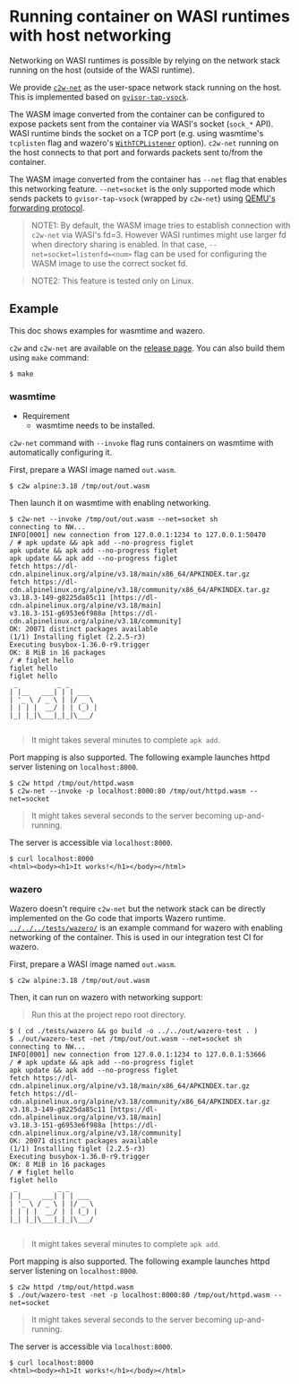 # Running container on WASI runtimes with host networking

Networking on WASI runtimes is possible by relying on the network stack running on the host (outside of the WASI runtime).

We provide [`c2w-net`](../../../cmd/c2w-net/) as the user-space network stack running on the host.
This is implemented based on [`gvisor-tap-vsock`](https://github.com/containers/gvisor-tap-vsock).

The WASM image converted from the container can be configured to expose packets sent from the container via WASI's socket (`sock_*` API).
WASI runtime binds the socket on a TCP port (e.g. using wasmtime's `tcplisten` flag and wazero's [`WithTCPListener`](https://github.com/tetratelabs/wazero/blob/405a5c9daca906cc8f52ee13e16511f44ae79557/experimental/sock/sock.go#L31) option).
`c2w-net` running on the host connects to that port and forwards packets sent to/from the container.

The WASM image converted from the container has `--net` flag that enables this networking feature.
`--net=socket` is the only supported mode which sends packets to `gvisor-tap-vsock` (wrapped by `c2w-net`) using [QEMU's forwarding protocol](https://github.com/containers/gvisor-tap-vsock#run-with-qemu-linux-or-macos).

> NOTE1: By default, the WASM image tries to establish connection with `c2w-net` via WASI's fd=3.
> However WASI runtimes might use larger fd when directory sharing is enabled.
> In that case, `--net=socket=listenfd=<num>` flag can be used for configuring the WASM image to use the correct socket fd.

> NOTE2: This feature is tested only on Linux.

## Example

This doc shows examples for wasmtime and wazero.

`c2w` and `c2w-net` are available on the [release page](https://github.com/ktock/container2wasm/releases).
You can also build them using `make` command:

```
$ make
```

### wasmtime

- Requirement
  - wasmtime needs to be installed.

`c2w-net` command with `--invoke` flag runs containers on wasmtime with automatically configuring it.

First, prepare a WASI image named `out.wasm`.

```
$ c2w alpine:3.18 /tmp/out/out.wasm
```

Then launch it on wasmtime with enabling networking.

```console
$ c2w-net --invoke /tmp/out/out.wasm --net=socket sh
connecting to NW...
INFO[0001] new connection from 127.0.0.1:1234 to 127.0.0.1:50470 
/ # apk update && apk add --no-progress figlet
apk update && apk add --no-progress figlet
apk update && apk add --no-progress figlet
fetch https://dl-cdn.alpinelinux.org/alpine/v3.18/main/x86_64/APKINDEX.tar.gz
fetch https://dl-cdn.alpinelinux.org/alpine/v3.18/community/x86_64/APKINDEX.tar.gz
v3.18.3-149-g8225da85c11 [https://dl-cdn.alpinelinux.org/alpine/v3.18/main]
v3.18.3-151-g6953e6f988a [https://dl-cdn.alpinelinux.org/alpine/v3.18/community]
OK: 20071 distinct packages available
(1/1) Installing figlet (2.2.5-r3)
Executing busybox-1.36.0-r9.trigger
OK: 8 MiB in 16 packages
/ # figlet hello
figlet hello
figlet hello
 _          _ _       
| |__   ___| | | ___  
| '_ \ / _ \ | |/ _ \ 
| | | |  __/ | | (_) |
|_| |_|\___|_|_|\___/ 
                      
```

> It might takes several minutes to complete `apk add`.

Port mapping is also supported.
The following example launches httpd server listening on `localhost:8000`.

```
$ c2w httpd /tmp/out/httpd.wasm
$ c2w-net --invoke -p localhost:8000:80 /tmp/out/httpd.wasm --net=socket
```

> It might takes several seconds to the server becoming up-and-running.

The server is accessible via `localhost:8000`.

```
$ curl localhost:8000
<html><body><h1>It works!</h1></body></html>
```

### wazero

Wazero doesn't require `c2w-net` but the network stack can be directly implemented on the Go code that imports Wazero runtime.
[`../../../tests/wazero/`](../../../tests/wazero/) is an example command for wazero with enabling networking of the container.
This is used in our integration test CI for wazero.

First, prepare a WASI image named `out.wasm`.

```
$ c2w alpine:3.18 /tmp/out/out.wasm
```

Then, it can run on wazero with networking support:

> Run this at the project repo root directory.

```
$ ( cd ./tests/wazero && go build -o ../../out/wazero-test . )
$ ./out/wazero-test -net /tmp/out/out.wasm --net=socket sh
connecting to NW...
INFO[0001] new connection from 127.0.0.1:1234 to 127.0.0.1:53666 
/ # apk update && apk add --no-progress figlet
apk update && apk add --no-progress figlet
fetch https://dl-cdn.alpinelinux.org/alpine/v3.18/main/x86_64/APKINDEX.tar.gz
fetch https://dl-cdn.alpinelinux.org/alpine/v3.18/community/x86_64/APKINDEX.tar.gz
v3.18.3-149-g8225da85c11 [https://dl-cdn.alpinelinux.org/alpine/v3.18/main]
v3.18.3-151-g6953e6f988a [https://dl-cdn.alpinelinux.org/alpine/v3.18/community]
OK: 20071 distinct packages available
(1/1) Installing figlet (2.2.5-r3)
Executing busybox-1.36.0-r9.trigger
OK: 8 MiB in 16 packages
/ # figlet hello
figlet hello
 _          _ _       
| |__   ___| | | ___  
| '_ \ / _ \ | |/ _ \ 
| | | |  __/ | | (_) |
|_| |_|\___|_|_|\___/ 
                      
```

> It might takes several minutes to complete `apk add`.

Port mapping is also supported.
The following example launches httpd server listening on `localhost:8000`.

```
$ c2w httpd /tmp/out/httpd.wasm
$ ./out/wazero-test -net -p localhost:8000:80 /tmp/out/httpd.wasm --net=socket
```

> It might takes several seconds to the server becoming up-and-running.

The server is accessible via `localhost:8000`.

```
$ curl localhost:8000
<html><body><h1>It works!</h1></body></html>
```
